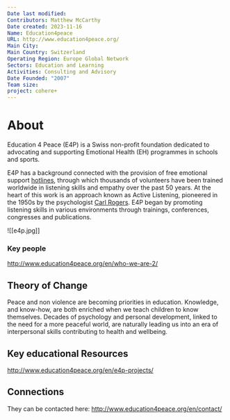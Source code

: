 ```yaml
---
Date last modified: 
Contributors: Matthew McCarthy
Date created: 2023-11-16
Name: Education4peace
URL: http://www.education4peace.org/
Main City: 
Main Country: Switzerland
Operating Region: Europe Global Network
Sectors: Education and Learning
Activities: Consulting and Advisory
Date Founded: "2007"
Team size: 
project: cohere+
---
```


# About 

Education 4 Peace (E4P) is a Swiss non-profit foundation dedicated to advocating and supporting Emotional Health (EH) programmes in schools and sports.

E4P has a background connected with the provision of free emotional support [hotlines](http://www.ifotes.org/), through which thousands of volunteers have been trained worldwide in listening skills and empathy over the past 50 years. At the heart of this work is an approach known as Active Listening, pioneered in the 1950s by the psychologist [Carl Rogers](http://en.wikipedia.org/wiki/Carl_Rogers). E4P began by promoting listening skills in various environments through trainings, conferences, congresses and publications.

![[e4p.jpg]]
### Key people 

http://www.education4peace.org/en/who-we-are-2/
## Theory of Change 
  
Peace and non violence are becoming priorities in education. Knowledge, and know-how, are both enriched when we teach children to know themselves. Decades of psychology and personal development, linked to the need for a more peaceful world, are naturally leading us into an era of interpersonal skills contributing to health and wellbeing.
## Key educational Resources 

http://www.education4peace.org/en/e4p-projects/
## Connections 

They can be contacted here: http://www.education4peace.org/en/contact/